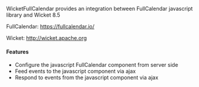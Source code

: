 WicketFullCalendar provides an integration between FullCalendar javascript library and Wicket 8.5

FullCalendar: https://fullcalendar.io/

Wicket: http://wicket.apache.org

#### Features

* Configure the javascript FullCalendar component from server side
* Feed events to the javascript component via ajax
* Respond to events from the javascript component via ajax